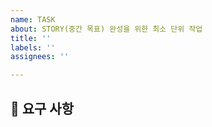 ```yaml
---
name: TASK
about: STORY(중간 목표) 완성을 위한 최소 단위 작업
title: ''
labels: ''
assignees: ''

---
```


## 📄 요구 사항

<!-- 포스트 조회시 개행 무시 이슈 발견 -->
